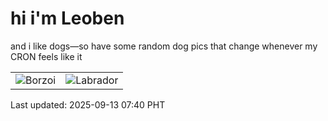 # hi i'm Leoben

and i like dogs—so have some random dog pics that change whenever my CRON feels like it

|  |  |
|--------|----------|
| ![Borzoi](https://random-dog-vercel.vercel.app/api/random-borzoi?v=1757720434) | ![Labrador](https://random-dog-vercel.vercel.app/api/random-labrador?v=1757720434) |

Last updated: 2025-09-13 07:40 PHT
